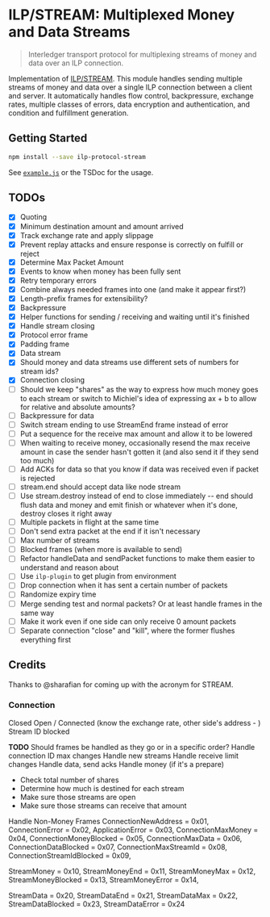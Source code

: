 # ILP/STREAM: Multiplexed Money and Data Streams
> Interledger transport protocol for multiplexing streams of money and data over an ILP connection.

Implementation of [ILP/STREAM](https://github.com/interledger/rfcs/pull/417). This module handles sending multiple streams of money and data over a single ILP connection between a client and server. It automatically handles flow control, backpressure, exchange rates, multiple classes of errors, data encryption and authentication, and condition and fulfillment generation.

## Getting Started

```sh
npm install --save ilp-protocol-stream
```

See [`example.js`](./example.js) or the TSDoc for the usage.

## TODOs

- [x] Quoting
- [x] Minimum destination amount and amount arrived
- [x] Track exchange rate and apply slippage
- [x] Prevent replay attacks and ensure response is correctly on fulfill or reject
- [x] Determine Max Packet Amount
- [x] Events to know when money has been fully sent
- [x] Retry temporary errors
- [x] Combine always needed frames into one (and make it appear first?)
- [x] Length-prefix frames for extensibility?
- [x] Backpressure
- [x] Helper functions for sending / receiving and waiting until it's finished
- [x] Handle stream closing
- [x] Protocol error frame
- [x] Padding frame
- [x] Data stream
- [x] Should money and data streams use different sets of numbers for stream ids?
- [x] Connection closing
- [ ] Should we keep "shares" as the way to express how much money goes to each stream or switch to Michiel's idea of expressing ax + b to allow for relative and absolute amounts?
- [ ] Backpressure for data
- [ ] Switch stream ending to use StreamEnd frame instead of error
- [ ] Put a sequence for the receive max amount and allow it to be lowered
- [ ] When waiting to receive money, occasionally resend the max receive amount in case the sender hasn't gotten it (and also send it if they send too much)
- [ ] Add ACKs for data so that you know if data was received even if packet is rejected
- [ ] stream.end should accept data like node stream
- [ ] Use stream.destroy instead of end to close immediately -- end should flush data and money and emit finish or whatever when it's done, destroy closes it right away
- [ ] Multiple packets in flight at the same time
- [ ] Don't send extra packet at the end if it isn't necessary
- [ ] Max number of streams
- [ ] Blocked frames (when more is available to send)
- [ ] Refactor handleData and sendPacket functions to make them easier to understand and reason about
- [ ] Use `ilp-plugin` to get plugin from environment
- [ ] Drop connection when it has sent a certain number of packets
- [ ] Randomize expiry time
- [ ] Merge sending test and normal packets? Or at least handle frames in the same way
- [ ] Make it work even if one side can only receive 0 amount packets
- [ ] Separate connection "close" and "kill", where the former flushes everything first

## Credits

Thanks to @sharafian for coming up with the acronym for STREAM.




### Connection

Closed
Open / Connected (know the exchange rate, other side's address - )
Stream ID blocked

**TODO** Should frames be handled as they go or in a specific order?
Handle connection ID max changes
Handle new streams
Handle receive limit changes
Handle data, send acks
Handle money (if it's a prepare)
  - Check total number of shares
  - Determine how much is destined for each stream
  - Make sure those streams are open
  - Make sure those streams can receive that amount

Handle Non-Money Frames
  ConnectionNewAddress = 0x01,
  ConnectionError = 0x02,
  ApplicationError = 0x03,
  ConnectionMaxMoney = 0x04,
  ConnectionMoneyBlocked = 0x05,
  ConnectionMaxData = 0x06,
  ConnectionDataBlocked = 0x07,
  ConnectionMaxStreamId = 0x08,
  ConnectionStreamIdBlocked = 0x09,

  StreamMoney = 0x10,
  StreamMoneyEnd = 0x11,
  StreamMoneyMax = 0x12,
  StreamMoneyBlocked = 0x13,
  StreamMoneyError = 0x14,

  StreamData = 0x20,
  StreamDataEnd = 0x21,
  StreamDataMax = 0x22,
  StreamDataBlocked = 0x23,
  StreamDataError = 0x24